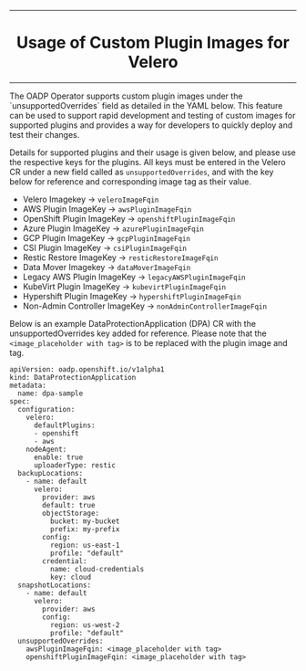 <hr style="height:1px;border:none;color:#333;">
<h1 align="center">Usage of Custom Plugin Images for Velero</h1>
<hr style="height:1px;border:none;color:#333;">
The OADP Operator supports custom plugin images under the `unsupportedOverrides` field as detailed in the YAML below. This feature can be used to support rapid development and testing of custom images for supported plugins and provides a way for developers to quickly deploy and test their changes.

Details for supported plugins and their usage is given below, and please use the respective keys for the plugins. All keys must be entered in the Velero CR under a new field called as `unsupportedOverrides`, and with the key below for reference and corresponding image tag as their value.
 
- Velero Imagekey  -> `veleroImageFqin` 
- AWS Plugin ImageKey  -> `awsPluginImageFqin` 
- OpenShift Plugin ImageKey  -> `openshiftPluginImageFqin` 
- Azure Plugin ImageKey -> `azurePluginImageFqin` 
- GCP Plugin ImageKey  -> `gcpPluginImageFqin` 
- CSI Plugin ImageKey  -> `csiPluginImageFqin` 
- Restic Restore ImageKey -> `resticRestoreImageFqin` 
- Data Mover Imagekey -> `dataMoverImageFqin`
- Legacy AWS Plugin ImageKey -> `legacyAWSPluginImageFqin`
- KubeVirt Plugin ImageKey -> `kubevirtPluginImageFqin`
- Hypershift Plugin ImageKey -> `hypershiftPluginImageFqin`
- Non-Admin Controller ImageKey -> `nonAdminControllerImageFqin`

Below is an example DataProtectionApplication (DPA) CR with the unsupportedOverrides key added for reference. Please note that the `<image_placeholder with tag>` is to be replaced with the plugin image and tag.

```
apiVersion: oadp.openshift.io/v1alpha1
kind: DataProtectionApplication
metadata:
  name: dpa-sample
spec:
  configuration:
    velero:
      defaultPlugins:
      - openshift
      - aws
    nodeAgent:
      enable: true
      uploaderType: restic
  backupLocations:
    - name: default
      velero:
        provider: aws
        default: true
        objectStorage:
          bucket: my-bucket
          prefix: my-prefix
        config:
          region: us-east-1
          profile: "default"
        credential:
          name: cloud-credentials
          key: cloud
  snapshotLocations:
    - name: default
      velero:
        provider: aws
        config:
          region: us-west-2
          profile: "default"
  unsupportedOverrides:
    awsPluginImageFqin: <image_placeholder with tag>
    openshiftPluginImageFqin: <image_placeholder with tag>
```

